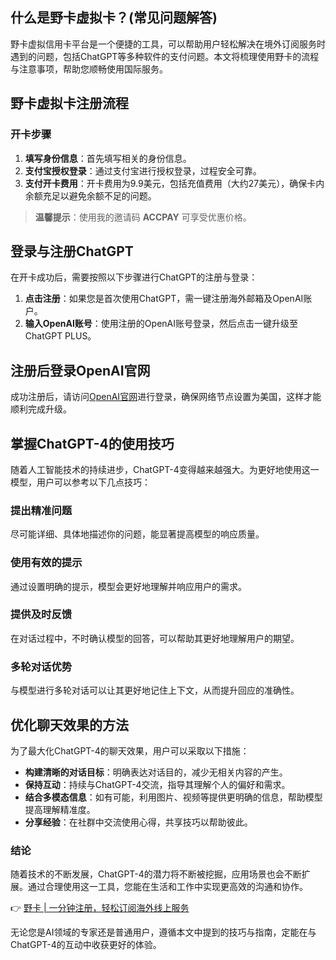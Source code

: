 ## 什么是野卡虚拟卡？(常见问题解答)

野卡虚拟信用卡平台是一个便捷的工具，可以帮助用户轻松解决在境外订阅服务时遇到的问题，包括ChatGPT等多种软件的支付问题。本文将梳理使用野卡的流程与注意事项，帮助您顺畅使用国际服务。

## 野卡虚拟卡注册流程

### 开卡步骤

1. **填写身份信息**：首先填写相关的身份信息。
2. **支付宝授权登录**：通过支付宝进行授权登录，过程安全可靠。
3. **支付开卡费用**：开卡费用为9.9美元，包括充值费用（大约27美元），确保卡内余额充足以避免余额不足的问题。

> **温馨提示**：使用我的邀请码 **ACCPAY** 可享受优惠价格。

## 登录与注册ChatGPT

在开卡成功后，需要按照以下步骤进行ChatGPT的注册与登录：

1. **点击注册**：如果您是首次使用ChatGPT，需一键注册海外邮箱及OpenAI账户。
2. **输入OpenAI账号**：使用注册的OpenAI账号登录，然后点击一键升级至ChatGPT PLUS。

## 注册后登录OpenAI官网

成功注册后，请访问[OpenAI官网](https://openai.com)进行登录，确保网络节点设置为美国，这样才能顺利完成升级。

## 掌握ChatGPT-4的使用技巧

随着人工智能技术的持续进步，ChatGPT-4变得越来越强大。为更好地使用这一模型，用户可以参考以下几点技巧：

### 提出精准问题

尽可能详细、具体地描述你的问题，能显著提高模型的响应质量。

### 使用有效的提示

通过设置明确的提示，模型会更好地理解并响应用户的需求。

### 提供及时反馈

在对话过程中，不时确认模型的回答，可以帮助其更好地理解用户的期望。

### 多轮对话优势

与模型进行多轮对话可以让其更好地记住上下文，从而提升回应的准确性。

## 优化聊天效果的方法

为了最大化ChatGPT-4的聊天效果，用户可以采取以下措施：

- **构建清晰的对话目标**：明确表达对话目的，减少无相关内容的产生。
- **保持互动**：持续与ChatGPT-4交流，指导其理解个人的偏好和需求。
- **结合多模态信息**：如有可能，利用图片、视频等提供更明确的信息，帮助模型提高理解精准度。
- **分享经验**：在社群中交流使用心得，共享技巧以帮助彼此。

### 结论

随着技术的不断发展，ChatGPT-4的潜力将不断被挖掘，应用场景也会不断扩展。通过合理使用这一工具，您能在生活和工作中实现更高效的沟通和协作。

👉 [野卡 | 一分钟注册，轻松订阅海外线上服务](https://bit.ly/bewildcard)

无论您是AI领域的专家还是普通用户，遵循本文中提到的技巧与指南，定能在与ChatGPT-4的互动中收获更好的体验。